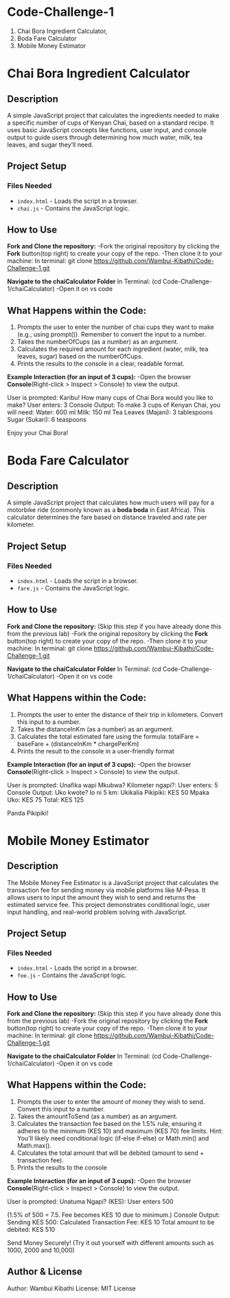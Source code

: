 # Code-Challenge-1
1. Chai Bora Ingredient Calculator, 
2. Boda Fare Calculator
3. Mobile Money Estimator 

# Chai Bora Ingredient Calculator

## Description

A simple JavaScript project that calculates the ingredients needed to make a specific number of cups of Kenyan Chai, based on a standard recipe.  It uses basic JavaScript concepts like functions, user input, and console output to guide users through determining how much water, milk, tea leaves, and sugar they’ll need.

## Project Setup
### Files Needed

- `index.html` - Loads the script in a browser.
- `chai.js` - Contains the JavaScript logic. 

## How to Use

**Fork and Clone the repository:**
-Fork the original repository by clicking the **Fork** button(top right) to create your copy of the repo.
-Then clone it to your machine:
In terminal:
git clone https://github.com/Wambui-Kibathi/Code-Challenge-1.git

**Navigate to the chaiCalculator Folder**
In Terminal:
(cd Code-Challenge-1/chaiCalculator)
-Open it on vs code

## What Happens within the Code:
1. Prompts the user to enter the number of chai cups they want to make (e.g., using prompt()). Remember to convert the input to a number.
2. Takes the numberOfCups (as a number) as an argument.
3. Calculates the required amount for each ingredient (water, milk, tea leaves, sugar) based on the numberOfCups.
4. Prints the results to the console in a clear, readable format.

**Example Interaction (for an input of 3 cups):**
-Open the browser **Console**(Right-click > Inspect > Console) to view the output.

User is prompted: Karibu! How many cups of Chai Bora would you like to make?
User enters: 3
Console Output:
To make 3 cups of Kenyan Chai, you will need:
Water: 600 ml
Milk: 150 ml
Tea Leaves (Majani): 3 tablespoons
Sugar (Sukari): 6 teaspoons

Enjoy your Chai Bora!

# Boda Fare Calculator

## Description

A simple JavaScript project that calculates how much users will pay for a motorbike ride (commonly known as a **boda boda** in East Africa). This calculator determines the fare based on distance traveled and rate per kilometer.

## Project Setup
### Files Needed

- `index.html` - Loads the script in a browser.
- `fare.js` - Contains the JavaScript logic. 

## How to Use

**Fork and Clone the repository:**
(Skip this step if you have already done this from the previous lab)
-Fork the original repository by clicking the **Fork** button(top right) to create your copy of the repo.
-Then clone it to your machine:
In terminal:
git clone https://github.com/Wambui-Kibathi/Code-Challenge-1.git

**Navigate to the chaiCalculator Folder**
In Terminal:
(cd Code-Challenge-1/chaiCalculator)
-Open it on vs code

## What Happens within the Code:
1. Prompts the user to enter the distance of their trip in kilometers. Convert this input to a number.
2. Takes the distanceInKm (as a number) as an argument.
3. Calculates the total estimated fare using the formula: totalFare = baseFare + (distanceInKm * chargePerKm)
4. Prints the result to the console in a user-friendly format

**Example Interaction (for an input of 3 cups):**
-Open the browser **Console**(Right-click > Inspect > Console) to view the output.

User is prompted: Unafika wapi Mkubwa? Kilometer ngapi?:
User enters: 5
Console Output:
Uko kwote? Io ni 5 km:
Ukikalia Pikipiki: KES 50
Mpaka Uko: KES 75
Total: KES 125

Panda Pikipiki!

# Mobile Money Estimator

## Description

The Mobile Money Fee Estimator is a JavaScript project that calculates the transaction fee for sending money via mobile platforms like M-Pesa. It allows users to input the amount they wish to send and returns the estimated service fee. This project demonstrates conditional logic, user input handling, and real-world problem solving with JavaScript.

## Project Setup
### Files Needed

- `index.html` - Loads the script in a browser.
- `fee.js` - Contains the JavaScript logic. 

## How to Use

**Fork and Clone the repository:**
(Skip this step if you have already done this from the previous lab)
-Fork the original repository by clicking the **Fork** button(top right) to create your copy of the repo.
-Then clone it to your machine:
In terminal:
git clone https://github.com/Wambui-Kibathi/Code-Challenge-1.git

**Navigate to the chaiCalculator Folder**
In Terminal:
(cd Code-Challenge-1/chaiCalculator)
-Open it on vs code

## What Happens within the Code:
1. Prompts the user to enter the amount of money they wish to send. Convert this input to a number.
2. Takes the amountToSend (as a number) as an argument.
3. Calculates the transaction fee based on the 1.5% rule, ensuring it adheres to the minimum (KES 10) and maximum (KES 70) fee limits.
Hint: You'll likely need conditional logic (if-else if-else) or Math.min() and Math.max().
4. Calculates the total amount that will be debited (amount to send + transaction fee).
5. Prints the results to the console

**Example Interaction (for an input of 3 cups):**
-Open the browser **Console**(Right-click > Inspect > Console) to view the output.

User is prompted: Unatuma Ngapi? (KES):
User enters 500

(1.5% of 500 = 7.5. Fee becomes KES 10 due to minimum.)
Console Output:
Sending KES 500:
Calculated Transaction Fee: KES 10
Total amount to be debited: KES 510

Send Money Securely!
(Try it out yourself with different amounts such as 1000, 2000 and 10,000)


## Author & License
Author: Wambui Kibathi
License: MIT License


